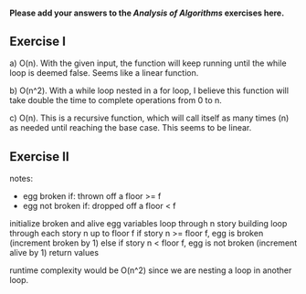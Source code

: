 #### Please add your answers to the ***Analysis of  Algorithms*** exercises here.

## Exercise I

a) O(n). With the given input, the function will keep running until the while loop is deemed false. Seems like a linear function.


b) O(n^2). With a while loop nested in a for loop, I believe this function will take double the time to complete operations from 0 to n.


c) O(n). This is a recursive function, which will call itself as many times (n) as needed until reaching the base case. This seems to be linear.

## Exercise II

notes: 
- egg broken if: thrown off a floor >= f 
- egg not broken if: dropped off a floor < f

initialize broken and alive egg variables
loop through n story building
loop through each story n up to floor f
if story n >= floor f, egg is broken (increment broken by 1)
else if story n < floor f, egg is not broken (increment alive by 1)
return values

runtime complexity would be O(n^2) since we are nesting a loop in another loop. 